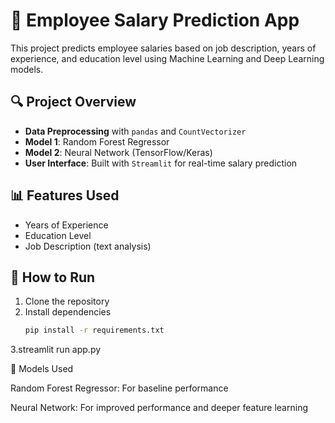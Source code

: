 # 🧠 Employee Salary Prediction App

This project predicts employee salaries based on job description, years of experience, and education level using Machine Learning and Deep Learning models.

## 🔍 Project Overview

- **Data Preprocessing** with `pandas` and `CountVectorizer`
- **Model 1**: Random Forest Regressor
- **Model 2**: Neural Network (TensorFlow/Keras)
- **User Interface**: Built with `Streamlit` for real-time salary prediction

## 📊 Features Used

- Years of Experience  
- Education Level  
- Job Description (text analysis)

## 🚀 How to Run

1. Clone the repository  
2. Install dependencies  
   ```bash
   pip install -r requirements.txt
3.streamlit run app.py


🧠 Models Used

Random Forest Regressor: For baseline performance

Neural Network: For improved performance and deeper feature learning
